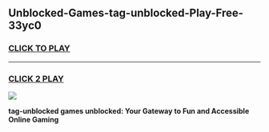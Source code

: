 
## Unblocked-Games-tag-unblocked-Play-Free-33yc0
<h3>
<a href="https://premium76.site?title=tag-unblocked&ref=09A">CLICK TO PLAY</a></h3>
<hr>

<h3>
<a href="https://premium76.site?title=tag-unblocked&ref=09A">CLICK 2 PLAY</a>
  
</h3>

<a href="https://premium76.site?title=tag-unblocked&ref=09A"><img src="https://clearcache.store/games.png"></a>


**tag-unblocked games unblocked: Your Gateway to Fun and Accessible Online Gaming**
